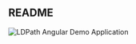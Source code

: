 ## README

![LDPath Angular Demo Application](https://cloud.githubusercontent.com/assets/111218/5706656/7e9817b0-9a37-11e4-9daa-397d6c8aa299.png)